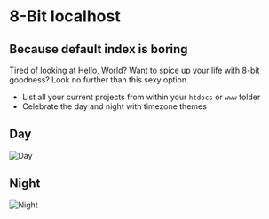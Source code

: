 8-Bit localhost
==============

Because default index is boring
-------------------------------

Tired of looking at Hello, World? Want to spice up your life with 8-bit goodness?
Look no further than this sexy option.

- List all your current projects from within your `htdocs` or `www` folder
- Celebrate the day and night with timezone themes

Day
---
![Day](http://i.imgur.com/i06S6Hn.gif "Day")

Night
-----
![Night](http://i.imgur.com/rsrcdZy.gif "Night")

